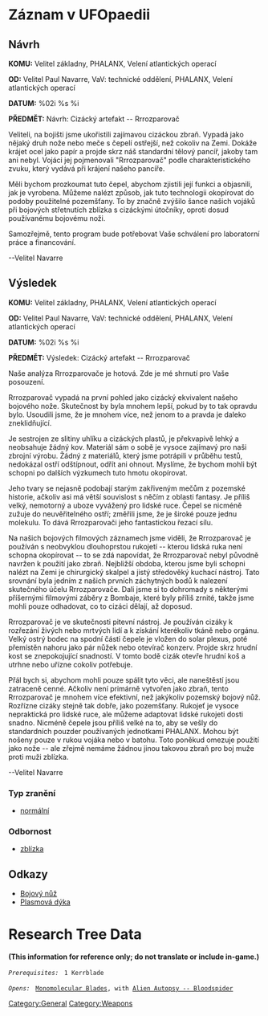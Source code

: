 # Záznam v UFOpaedii

## Návrh

**KOMU:** Velitel základny, PHALANX, Velení atlantických operací

**OD:** Velitel Paul Navarre, VaV: technické oddělení, PHALANX, Velení
atlantických operací

**DATUM:** %02i %s %i

**PŘEDMĚT:** Návrh: Cizácký artefakt -- Rrrozparovač

Veliteli, na bojišti jsme ukořistili zajímavou cizáckou zbraň. Vypadá
jako nějaký druh nože nebo meče s čepelí ostřejší, než cokoliv na Zemi.
Dokáže krájet ocel jako papír a projde skrz náš standardní tělový
pancíř, jakoby tam ani nebyl. Vojáci jej pojmenovali "Rrrozparovač"
podle charakteristického zvuku, který vydává při krájení našeho pancíře.

Měli bychom prozkoumat tuto čepel, abychom zjistili její funkci a
objasnili, jak je vyrobena. Můžeme nalézt způsob, jak tuto technologii
okopírovat do podoby použitelné pozemšťany. To by značně zvýšilo šance
našich vojáků při bojových střetnutích zblízka s cizáckými útočníky,
oproti dosud používanému bojovému noži.

Samozřejmě, tento program bude potřebovat Vaše schválení pro laboratorní
práce a financování.

--Velitel Navarre

## Výsledek

**KOMU:** Velitel základny, PHALANX, Velení atlantických operací

**OD:** Velitel Paul Navarre, VaV: technické oddělení, PHALANX, Velení
atlantických operací

**DATUM:** %02i %s %i

**PŘEDMĚT:** Výsledek: Cizácký artefakt -- Rrrozparovač

Naše analýza Rrrozparovače je hotová. Zde je mé shrnutí pro Vaše
posouzení.

Rrrozparovač vypadá na první pohled jako cizácký ekvivalent našeho
bojového nože. Skutečnost by byla mnohem lepší, pokud by to tak opravdu
bylo. Usoudili jsme, že je mnohem více, než jenom to a pravda je daleko
zneklidňující.

Je sestrojen ze slitiny uhlíku a cizáckých plastů, je překvapivě lehký a
neobsahuje žádný kov. Materiál sám o sobě je vysoce zajímavý pro naši
zbrojní výrobu. Žádný z materiálů, který jsme potrápili v průběhu testů,
nedokázal ostří odštípnout, odřít ani ohnout. Myslíme, že bychom mohli
být schopni po dalších výzkumech tuto hmotu okopírovat.

Jeho tvary se nejasně podobají starým zakřiveným mečům z pozemské
historie, ačkoliv asi má větší souvislost s něčím z oblasti fantasy. Je
příliš velký, nemotorný a uboze vyvážený pro lidské ruce. Čepel se
nicméně zužuje do neuvěřitelného ostří; změřili jsme, že je široké pouze
jednu molekulu. To dává Rrrozparovači jeho fantastickou řezací sílu.

Na našich bojových filmových záznamech jsme viděli, že Rrrozparovač je
používán s neobvyklou dlouhoprstou rukojetí -- kterou lidská ruka není
schopna okopírovat -- to se zdá napovídat, že Rrrozparovač nebyl původně
navržen k použití jako zbraň. Nejbližší obdoba, kterou jsme byli schopni
nalézt na Zemi je chirurgický skalpel a jistý středověký kuchací
nástroj. Tato srovnání byla jedním z našich prvních záchytných bodů k
nalezení skutečného účelu Rrrozparovače. Dali jsme si to dohromady s
některými příšernými filmovými záběry z Bombaje, které byly příliš
zrnité, takže jsme mohli pouze odhadovat, co to cizáci dělají, až
doposud.

Rrrozparovač je ve skutečnosti pitevní nástroj. Je používán cizáky k
rozřezání živých nebo mrtvých lidí a k získání kterékoliv tkáně nebo
orgánu. Velký ostrý bodec na spodní části čepele je vložen do solar
plexus, poté přemístěn nahoru jako pár nůžek nebo otevírač konzerv.
Projde skrz hrudní kost se znepokojující snadností. V tomto bodě cizák
otevře hrudní koš a utrhne nebo uřízne cokoliv potřebuje.

Přál bych si, abychom mohli pouze spálit tyto věci, ale naneštěstí jsou
zatraceně cenné. Ačkoliv není primárně vytvořen jako zbraň, tento
Rrrozparovač je mnohem více efektivní, než jakýkoliv pozemský bojový
nůž. Rozřízne cizáky stejně tak dobře, jako pozemšťany. Rukojeť je
vysoce nepraktická pro lidské ruce, ale můžeme adaptovat lidské rukojeti
dosti snadno. Nicméně čepele jsou příliš velké na to, aby se vešly do
standardních pouzder používaných jednotkami PHALANX. Mohou být nošeny
pouze v rukou vojáka nebo v batohu. Toto poněkud omezuje použití jako
nože -- ale zřejmě nemáme žádnou jinou takovou zbraň pro boj muže proti
muži zblízka.

--Velitel Navarre

### Typ zranění

- [normální](Damage/normal "wikilink")

### Odbornost

- [zblízka](Skills/close "wikilink")

## Odkazy

- [Bojový nůž](Vybavení/Záložní_zbraně/Bojový_nůž "wikilink")
- [Plasmová dýka](Vybavení/Záložní_zbraně/Plasmová_dýka "wikilink")

# Research Tree Data

**(This information for reference only; do not translate or include
in-game.)**

*`Prerequisites:`*
` 1 Kerrblade`

*`Opens:`*
` `[`Monomolecular Blades`](Equipment/Secondary_Weapons/Monomolecular_Blades "wikilink")`, with `[`Alien Autopsy -- Bloodspider`](Aliens/Bloodspider "wikilink")

[Category:General](Category:General "wikilink")
[Category:Weapons](Category:Weapons "wikilink")